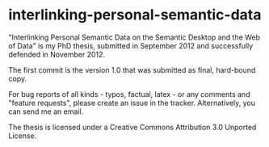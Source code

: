 interlinking-personal-semantic-data
===================================

"Interlinking Personal Semantic Data on the Semantic Desktop and the Web of Data" is my PhD thesis, submitted in September 2012 and successfully defended in November 2012. 

The first commit is the version 1.0 that was submitted as final, hard-bound copy.

For bug reports of all kinds - typos, factual, latex - or any comments and "feature requests", please create an issue in the tracker. Alternatively, you can send me an email. 

The thesis is licensed under a Creative Commons Attribution 3.0 Unported License.
